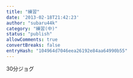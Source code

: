 ```yaml
---
title: "練習"
date: '2013-02-18T21:42:23'
author: "subaru44k"
category: "練習(中)"
status: "publish"
allowComments: true
convertBreaks: false
entryHash: "104964d7046eea26192e84aa64990b55"
---
```

30分ジョグ
